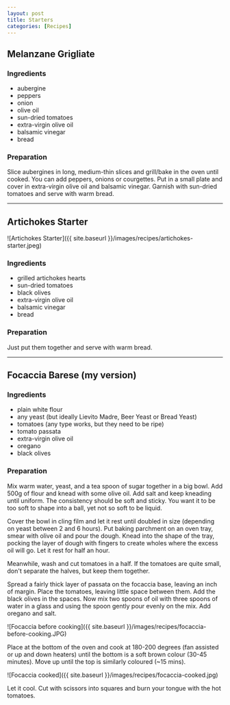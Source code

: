 ```yaml
---
layout: post
title: Starters
categories: [Recipes]
---
```


## Melanzane Grigliate
### Ingredients
- aubergine
- peppers
- onion
- olive oil
- sun-dried tomatoes
- extra-virgin olive oil
- balsamic vinegar
- bread
### Preparation
Slice aubergines in long, medium-thin slices and grill/bake in the oven until cooked. You can add peppers, onions or courgettes.
Put in a small plate and cover in extra-virgin olive oil and balsamic vinegar. Garnish with sun-dried tomatoes and serve with warm bread.

---

## Artichokes Starter
![Artichokes Starter]({{ site.baseurl }}/images/recipes/artichokes-starter.jpeg)

### Ingredients
- grilled artichokes hearts
- sun-dried tomatoes
- black olives
- extra-virgin olive oil
- balsamic vinegar
- bread
### Preparation
Just put them together and serve with warm bread.

---

## Focaccia Barese (my version)
### Ingredients
- plain white flour
- any yeast (but ideally Lievito Madre, Beer Yeast or Bread Yeast)
- tomatoes (any type works, but they need to be ripe)
- tomato passata
- extra-virgin olive oil
- oregano
- black olives

### Preparation
Mix warm water, yeast, and a tea spoon of sugar together in a big bowl. Add 500g of flour and knead with some olive oil. Add salt and keep kneading until uniform. The consistency should be soft and sticky. You want it to be too soft to shape into a ball, yet not so soft to be liquid.

Cover the bowl in cling film and let it rest until doubled in size (depending on yeast between 2 and 6 hours). 
Put baking parchment on an oven tray, smear with olive oil and pour the dough. Knead into the shape of the tray, pocking the layer of dough with fingers to create wholes where the excess oil will go. Let it rest for half an hour.

Meanwhile, wash and cut tomatoes in a half. If the tomatoes are quite small, don't separate the halves, but keep them together. 

Spread a fairly thick layer of passata on the focaccia base, leaving an inch of margin. Place the tomatoes, leaving little space between them. Add the black olives in the spaces. Now mix two spoons of oil with three spoons of water in a glass and using the spoon gently pour evenly on the mix. Add oregano and salt.

![Focaccia before cooking]({{ site.baseurl }}/images/recipes/focaccia-before-cooking.JPG)


Place at the bottom of the oven and cook at 180-200 degrees (fan assisted or up and down heaters) until the bottom is a soft brown colour (30-45 minutes). Move up until the top is similarly coloured (~15 mins).

![Focaccia cooked]({{ site.baseurl }}/images/recipes/focaccia-cooked.jpg)

Let it cool. Cut with scissors into squares and burn your tongue with the hot tomatoes.
